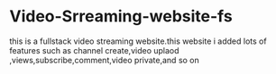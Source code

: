 # Video-Srreaming-website-fs
this is a fullstack video streaming website.this website i added lots of features such as channel create,video uplaod ,views,subscribe,comment,video private,and so on
